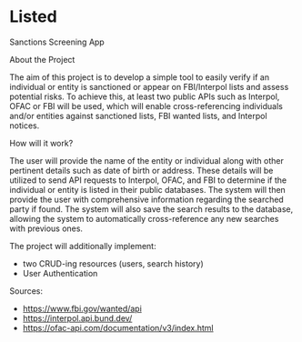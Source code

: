 # Listed
Sanctions Screening App

About the Project

The aim of this project is to develop a simple tool to easily verify if an individual or entity is sanctioned or appear on FBI/Interpol lists and assess potential risks. To achieve this, at least two public APIs such as Interpol, OFAC or FBI will be used, which will enable cross-referencing individuals and/or entities against sanctioned lists, FBI wanted lists, and Interpol notices.

How will it work?

The user will provide the name of the entity or individual along with other pertinent details such as date of birth or address. These details will be utilized to send API requests to Interpol, OFAC, and FBI to determine if the individual or entity is listed in their public databases. The system will then provide the user with comprehensive information regarding the searched party if found. The system will also save the search results to the database, allowing the system to automatically cross-reference any new searches with previous ones. 

The project will additionally implement:
  - two CRUD-ing resources (users, search history)
  - User Authentication

Sources:
  - https://www.fbi.gov/wanted/api
  - https://interpol.api.bund.dev/
  - https://ofac-api.com/documentation/v3/index.html 
